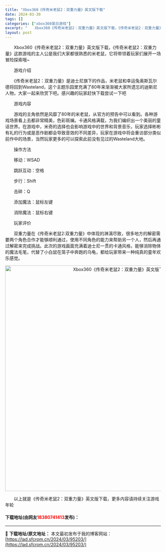 ```yaml
---
title: "Xbox360《传奇米老鼠2：双重力量》英文版下载"
date: 2024-03-30
tags: []
categories: ["xbox360英日游戏"]
excerpt: "　　Xbox360《传奇米老鼠2：双重力量》英文版下载，《传奇米老鼠2：双重力量》这款游戏的主人公是我们大家都很熟悉的米老鼠，它将带领着玩家们展开一场冒险探索哦~ 　　游戏介绍 　　《传奇米老鼠2：双重力量》是迪士尼旗下的作品，米老鼠和幸运兔奥斯瓦尔德将回到Wasteland，这个主题乐园里充满了8&hellip;"
layout: post
---
```


 <p>　　Xbox360《传奇米老鼠2：双重力量》英文版下载，《传奇米老鼠2：双重力量》这款游戏的主人公是我们大家都很熟悉的米老鼠，它将带领着玩家们展开一场冒险探索哦~</p> <p>　　游戏介绍</p> <p>　　《传奇米老鼠2：双重力量》是迪士尼旗下的作品，米老鼠和幸运兔奥斯瓦尔德将回到Wasteland，这个主题乐园里充满了80年来渐渐被大家所遗忘的迪斯尼人物，大家一起来欣赏下吧。感兴趣的玩家赶快下载尝试一下吧</p> <p>　　游戏内容</p> <p>　　游戏的主角依然是风靡了80年的米老鼠，从官方的预告中可以看到。各种游戏场景看上去都非常精美，色彩斑斓。卡通风格满载，为我们编织出一个美丽的童话世界。在游戏中，米奇的选择也会影响游戏中的世界和背景音乐，玩家选择彬彬有礼的行为或是恶作剧都会导致音效的不同差异，玩家在游戏中将会重访部分类似前作中的场景，当然玩家更多的可以探索此前没有见过的Wasteland大地。</p> <p>　　操作方法</p> <p>　　移动：WSAD</p> <p>　　跳跃互动：空格</p> <p>　　步行：Shift</p> <p>　　击碎：Q</p> <p>　　添加魔法：鼠标左键</p> <p>　　消除魔法：鼠标右键</p> <p>　　玩家评价</p> <p>　　双重力量在《传奇米老鼠2:双重力量》中体现的淋漓尽致，很多地方的解密需要两个角色合作才能够顺利通过，使用不同角色的能力来帮助另一个人，然后再通过解密来完成挑战。此次的游戏画面充满着迪士尼一贯的卡通风格，能够消除物体的魔法毛笔，代替了小白鼠在笼子中奔跑的乌龟，都给玩家带来一种纯真的童年欢乐感觉。</p> <p align="center"><img align="" border="0" src="https://lad.sfcrom.cn/wp-content/uploads/2024/03/20240330_6607d4ccd7ab0.jpg" width="730" alt="Xbox360《传奇米老鼠2：双重力量》英文版下载" /></p> <p>　　以上就是《传奇米老鼠2：双重力量》英文版下载，更多内容请持续关注游戏年轮</p> <p><h4>下载地址(由网友<font color="red">18380741413</font>发布)：</h4></p> 

---
📖 **下载地址/原文地址：** 本文最初发布于我的博客网站：[https://lad.sfcrom.cn/2024/03/95203/](https://lad.sfcrom.cn/2024/03/95203/)
